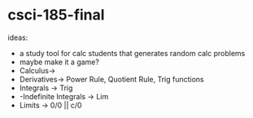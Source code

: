 # csci-185-final

ideas:
- a study tool for calc students that generates random calc problems
- maybe make it a game?
- Calculus->
- Derivatives-> Power Rule, Quotient Rule, Trig functions
- Integrals -> Trig
- -Indefinite Integrals -> Lim
- Limits -> 0/0 || c/0
